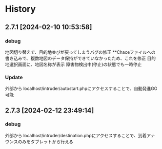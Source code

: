 # History
## 2.7.1 [2024-02-10 10:53:58]
### debug
  地図切り替えで、目的地並びが戻ってしまうバグの修正
    **Chaceファイルへの書き込みで、複数地図のデータ保持ができていなかったため、これを修正
  目的地選択画面に、地図名称が表示
  障害物検出中(停止)の状態でも一時停止
### Update
  外部から localhost/intruder/autostart.phpにアクセスすることで、自動発進GO可能

## 2.7.3 [2024-02-12 23:49:14]
### debug
  外部から localhost/intruder/destination.phpにアクセスすることで、到着アナウンスのみをタブレットから行える
